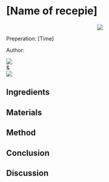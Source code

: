 # [Name of recepie]
<p align="center">
<img src="example.png" />
</p>

Preperation: [Time]

Author:

<a href="https://discord.com"><img src="https://img.shields.io/badge/Discord-Drillenissen%234268-25?style=for-the-badge&logo=discord" /> </a>  
&  
<a href="https://discord.com"><img src="https://img.shields.io/badge/Discord-Eden%237480-25?style=for-the-badge&logo=discord" /> </a>
## Ingredients

## Materials

## Method

## Conclusion

## Discussion
